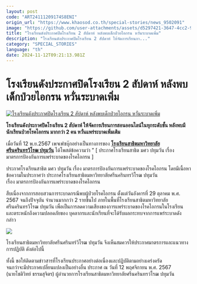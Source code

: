 ```yaml
---
layout: post
code: "ART24111209174S8ENI"
origin_url: "https://www.khaosod.co.th/special-stories/news_9502091"
image: "https://github.com/user-attachments/assets/d5297421-3647-4cc2-9782-0dd70d4a33fd"
title: "โรงเรียนดังประกาศปิดโรงเรียน 2 สัปดาห์ หลังพบเด็กป่วยไอกรน หวั่นระบาดเพิ่ม"
description: "โรงเรียนดังประกาศปิดโรงเรียน 2 สัปดาห์ ให้จัดการเรียนกา..."
category: "SPECIAL_STORIES"
language: "th"
date: 2024-11-12T09:21:13.981Z
---
```


# โรงเรียนดังประกาศปิดโรงเรียน 2 สัปดาห์ หลังพบเด็กป่วยไอกรน หวั่นระบาดเพิ่ม

[![โรงเรียนดังประกาศปิดโรงเรียน 2 สัปดาห์ หลังพบเด็กป่วยไอกรน หวั่นระบาดเพิ่ม](https://www.khaosod.co.th/wpapp/uploads/2024/11/satitprathumwan2.jpg "โรงเรียนดังประกาศปิดโรงเรียน 2 สัปดาห์ หลังพบเด็กป่วยไอกรน หวั่นระบาดเพิ่ม")](https://www.khaosod.co.th/wpapp/uploads/2024/11/satitprathumwan2.jpg)

**โรงเรียนดังประกาศปิดโรงเรียน 2 สัปดาห์ ให้จัดการเรียนการสอนออนไลน์ในทุกระดับชั้น หลังพบมีนักเรียนป่วยโรคไอกรน มากกว่า 2 คน หวั่นแพร่ระบาดเพิ่มเติม**

เมื่อวันที่ 12 พ.ย.2567 เพจเฟซบุ๊กอย่างเป็นทางการของ [**โรงเรียนสาธิตมหาวิทยาลัยศรีนครินทรวิโรฒ ปทุมวัน**](https://www.facebook.com/satitpatumwannews?__cft__[0]=AZV2qidl4yEfksjWZ2WK7JWq98QlioAIFTi8ehqHyl0wxDboaB1m2PAWEKO7JLsKv5ld7BADpcg6apYnk7znEcmMuO_gpMxWZhrJu-EtEinjeJ3FupPEw8LYoLmZS8MVFpRcO6K9XEVJ9Wt1CXqh8jQtgOKM8aZtK8WBU4dqJfi7EXdqh3-qsxdqvYPPs80YxRaNUx2af-jZ64OUvMLSOPKy&__tn__=-UC%2CP-R) ได้โพสต์ข้อความว่า ” \[ ประกาศโรงเรียนสาธิต มศว ปทุมวัน เรื่อง มาตรการป้องกันการแพร่ระบาดของโรคไอกรน \]

ประกาศโรงเรียนสาธิต มศว ปทุมวัน เรื่อง มาตรการป้องกันการแพร่ระบาดของโรคไอกรน โดยมีเนื้อหาข้อความในประกาศว่า ประกาศโรงเรียนสาธิตมหาวิทยาลัยศรีนครินทรวิโรฒ ปทุมวัน  
เรื่อง มาตรการป้องกันการแพร่ระบาดของโรคไอกรน

สืบเนื่องจากการสอบสวนการระบาดกรณีพบผู้ป่วยโรคไอกรน ตั้งแต่วันอังคารที่ 29 ตุลาคม พ.ศ. 2567 จนถึงปัจจุบัน จำนวนมากกว่า 2 รายขึ้นไป ภายในพื้นที่โรงเรียนสาธิตมหาวิทยาลัยศรีนครินทรวิโรฒ ปทุมวัน เพื่อเป็นการลดความเสียงของการแพร่ระบาดของโรคไอกรนในโรงเรียน และตระหนักถึงความปลอดภัยของ บุคลากรและนักเรียนที่จะได้รับผลกระทบจากการแพร่ระบาดดังกล่าว

![](https://www.khaosod.co.th/wpapp/uploads/2024/11/466422791_122179780952120907_4483642768414975676_n-469x696.jpg)

โรงเรียนสาธิตมหาวิทยาลัยศรีนศรินทร์วิโรฒ ปทุมวัน จึงเห็นสมควรให้ประกาศมาตรการและแนวทางการปฏิบัติ ดังต่อไปนี้

ทั้งนี้ ขอให้ติดตามข่าวสารที่โรงเรียนประกาศอย่างต่อเนื่องและปฏิบัติตามอย่างเคร่งครัด  
จนกว่าจะมีประกาศเปลี่ยนแปลงเป็นอย่างอื่น ประกาศ ณ วันที่ 12 พฤศจิกายน พ.ศ. 2567  
(นายโชติวิทย์ ธรรมสุจิตร) ผู้อำนวยการโรงเรียนสาธิตมหาวิทยาลัยศรีนครินทรวํโรฒ ปทุมวัน

